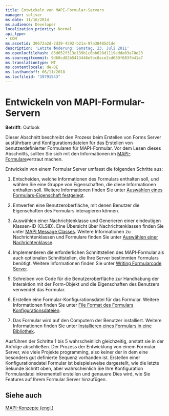 ```yaml
---
title: Entwickeln von MAPI-Formular-Servern
manager: soliver
ms.date: 11/16/2014
ms.audience: Developer
localization_priority: Normal
api_type:
- COM
ms.assetid: 30672a2d-2d39-4292-b21a-97a38485d1de
description: 'Letzte �nderung: Samstag, 23. Juli 2011'
ms.openlocfilehash: 83d652f313e139b1c6bb628d1119edda03a70e23
ms.sourcegitcommit: 9d60cd82b5413446e5bc8ace2cd689f683fb41a7
ms.translationtype: MT
ms.contentlocale: de-DE
ms.lasthandoff: 06/11/2018
ms.locfileid: "19791543"
---
```

# <a name="developing-mapi-form-servers"></a>Entwickeln von MAPI-Formular-Servern

  
  
**Betrifft**: Outlook 
  
Dieser Abschnitt beschreibt den Prozess beim Erstellen von Forms Server ausführbare und Konfigurationsdateien für das Erstellen von benutzerdefinierter Formularen für MAPI-Formular. Vor dem Lesen dieses Abschnitts, sollten Sie sich mit den Informationen im [MAPI-Formulare](mapi-forms.md)vertraut machen.
  
Entwickeln von einem Formular Server umfasst die folgenden Schritte aus:
  
1. Entscheiden, welche Informationen des Formulars enthalten soll, und wählen Sie eine Gruppe von Eigenschaften, die diese Informationen enthalten soll. Weitere Informationen finden Sie unter [Auswählen eines Formulars-Eigenschaft festgelegt](choosing-a-form-s-property-set.md).
    
2. Entwerfen eine Benutzeroberfläche, mit denen Benutzer die Eigenschaften des Formulars interagieren können.
    
3. Auswählen einer Nachrichtenklasse und Generieren einer eindeutigen Klassen-ID (CLSID). Eine Übersicht über Nachrichtenklassen finden Sie unter [MAPI Message Classes](mapi-message-classes.md). Weitere Informationen zu Nachrichtenklassen und Formulare finden Sie unter [Auswählen einer Nachrichtenklasse](choosing-a-message-class.md).
    
4. Implementieren die erforderlichen Schnittstellen des MAPI-Formular als auch optionalen Schnittstellen, die Ihre Server bestimmten Formulars benötigt. Weitere Informationen finden Sie unter [Writing Formularcode Server](writing-form-server-code.md). 
    
5. Schreiben von Code für die Benutzeroberfläche zur Handhabung der Interaktion mit der Form-Objekt und die Eigenschaften des Benutzers verwendet das Formular.
    
6. Erstellen eine Formular-Konfigurationsdatei für das Formular. Weitere Informationen finden Sie unter [File Format des Formulars Konfigurationsdateien](file-format-of-form-configuration-files.md).
    
7. Das Formular wird auf den Computern der Benutzer installiert. Weitere Informationen finden Sie unter [Installieren eines Formulars in eine Bibliothek](installing-a-form-into-a-library.md).
    
Ausführen der Schritte 1 bis 5 wahrscheinlich gleichzeitig, anstatt sie in der Abfolge abschließen. Der Prozess der Entwicklung von einem Formular Server, wie viele Projekte programming, also keiner der in dem eine besonders gut definierte Sequenz vorhanden ist. Erstellen einer Konfigurationsdatei Formular ist beispielsweise dargestellt, wie die letzte Sekunde Schritt oben, aber wahrscheinlich Sie Ihre Konfiguration Formulardatei inkrementell erstellen und genauere Dies wird, wie Sie Features auf Ihrem Formular Server hinzufügen.
  
## <a name="see-also"></a>Siehe auch



[MAPI-Konzepte (engl.)](mapi-concepts.md)

